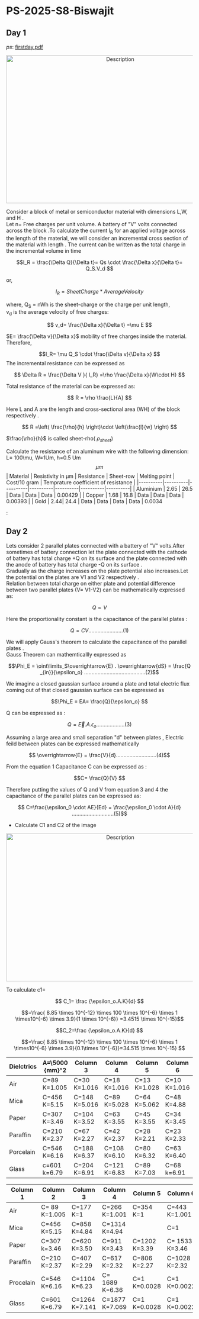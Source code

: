 # PS-2025-S8-Biswajit
## Day 1
*ps*: [firstday.pdf](https://www.dropbox.com/scl/fi/vpwb0qvgaxr6g17kae5om/PS-Day-1.pdf?rlkey=spzuaq1qmbvnl727y1y9kd41t&st=sjkp1z95&dl=0)

 <p align="center">
   <img src="https://github.com/user-attachments/assets/c156504e-aa2f-4d54-9583-70e9134ee6c7" alt="Description" width="600" height="400"/>
</p>

Consider a block of metal or semiconductor material with dimensions L,W, and H .\
Let n= Free charges per unit volume. 
A battery of "V" volts connected across the block .To calculate the current I<sub>R</sub> for an applied voltage 
 across the length of the material, we will consider an incremental cross section of the material with length 
. The current can be written as the total charge in the incremental volume in time 

$$I_R = \frac{\Delta Q}{\Delta t}= Qs \cdot \frac{\Delta x}{\Delta t}= Q_S.V_d $$

or,

$$I_R=SheetCharge* AverageVelocity$$

where, Q<sub>S</sub>    =  nWh is the sheet-charge or the charge per unit length,\
v<sub>d</sub>  is the average velocity of free charges:

$$ v_d= \frac{\Delta x}{\Delta t}  =\mu E  $$

$E= \frac{\Delta v}{\Delta x}$  mobility of free charges inside the material.
Therefore,

$$I_R= \mu Q_S \cdot \frac{\Delta v}{\Delta x}  $$
The incremental resistance can be expressed as

$$ \Delta R = \frac{\Delta V }{ I_R} =\rho  \frac{\Delta x}{W\cdot H} $$

Total resistance of the material can be expressed as:

$$ R = \rho \frac{L}{A} $$

Here L and A are the length and cross-sectional area (WH) of the block respectively .

$$ R =\left( \frac{\rho}{h} \right)\cdot \left(\frac{l}{w} \right) $$

$\frac{\rho}{h}$ is called sheet-rho( $\rho_{sheet}$)


Calculate the resistance of an aluminum wire with the following dimension:
L= 100\mu, W=1Um, h=0.5 Um $$ \mu m $$
| Material | Resistivity in μm | Resistance | Sheet-row | Melting point | Cost/10 gram | Temprature coefficient of resistance |
|----------|----------|----------|----------|----------|----------|----------|
| Aluminium    | 2.65     | 26.5     | Data     | Data     | Data     | 0.00429     |
| Copper   | 1.68 | 16.8    | Data     | Data     | Data     | 0.00393   |
| Gold | 2.44| 24.4  | Data     | Data     | Data     | Data     | 0.0034






















:



## Day 2
Lets consider 2 parallel plates connected with a battery of "V" volts.After sometimes of battery connection let the plate connected with the cathode of battery has total charge +Q on its surface and 
the plate connected with the anode of battery has total charge -Q on its surface .\
Gradually as the charge increases on the plate potential also increases.Let the potential on the plates are V1 and V2 respectively .\
Relation between total charge on either plate and potential difference between two parallel plates (V= V1-V2) can be mathematically expressed as:

$$ Q \propto V $$
 
Here the proportionality constant is the capacitance of the parallel plates : 

$$ Q = CV .......................(1)$$  
 
We will apply Gauss's theorem to calculate the capacitance of the parallel plates .\
Gauss Theorem can mathemticallly expressed as

$$\Phi_E = \oint\limits_S\overrightarrow{E} . \overrightarrow{dS} = \frac{Q _{in}}{\epsilon_o} .........................................(2)$$

We imagine a closed gaussian surface around a plate and total electric flux coming out of that closed gaussian surface can be expressed as

$$\Phi_E = EA=  \frac{Q}{\epsilon_o} $$

Q can be expressed as :

$$ Q=\overrightarrow{E}.A.\epsilon_o ...................(3) $$

Assuming a large area and small separation "d" between plates , Electric feild between plates can be expressed mathematically 

$$ \overrightarrow{E} = \frac{V}{d}...........................(4)$$

From the equation 1 Capacitance C can be expressed as  : 

$$C= \frac{Q}{V} $$

Therefore putting the values of Q and V from equation 3 and 4 the capacitance of the parallel plates can be expressed as:

 $$ C=\frac{\epsilon_0 \cdot AE}{Ed} = \frac{\epsilon_0 \cdot A}{d} ............................(5)$$

* Calculate   C1  and C2 of the image
 <p align="center">
   <img src="https://github.com/user-attachments/assets/1eb4bfff-6368-469d-bfcd-5d40f87470b8" alt="Description" width="600" height="400"/>
</p>
To calculate c1=

$$ C_1= \frac {\epsilon_o.A.K}{d} $$

$$=\frac{ 8.85 \times 10^{-12}  \times  100 \times 10^{-6} \times 1 \times10^{-6} \times 3.9}{1 \times 10^{-6}} =3.4515  \times 10^{-15}$$                            

$$C_2=\frac {\epsilon_o.A.K}{d} $$

$$=\frac{ 8.85 \times 10^{-12}  \times 100 \times 10^{-6} \times 1 \times10^{-6} \times 3.9}{0.1\times 10^{-6}}=34.515 \times 10^{-15} $$

| Dielctrics| A=\5000 {mm}^2| Column 3 | Column 4 | Column 5 | Column 6 | Column 7 |
|----------|----------|----------|----------|----------|----------|----------|
| Air  | C=89 K=1.005     | C=30 K=1.016   | C=18 K=1.016   | C=13 K=1.028   | C=10 K=1.016  | C=9 K=1.016    |
| Mica  | C=456 K=5.15  | C=148 K=5.016| C=89 K=5.028   | C=64  K=5.062  | C=48 K=4.88    | C=45 K=5.08   |
| Paper    | C=307 K=3.46  | C=104 K=3.52    | C=63 K=3.55    | C=45 K=3.55  | C=34  K=3.45  | C=32 K=3.615   |
| Paraffin    | C=210 K=2.37   | C=67  K=2.27    | C=42  K=2.37    | C=28 K=2.21    | C=23 K=2.33   |C=21 K=2.37   |
| Porcelain    | C=546   K=6.16 | C=188 K=6.37   |C=108   K=6.10    | C=80 K=6.32    | C=63  K=6.40    |C=54  K=6.10    |
| Glass   | c=601  k=6.79  | C=204 K=6.91    |C=121 K=6.83   | C=89   K=7.03    | C=68  k=6.91 | C=63 K=7.11   |



| Column 1 | Column 2 | Column 3 | Column 4 | Column 5 | Column 6 | Column 7 |
|----------|----------|----------|----------|----------|----------|----------|
| Air    |C= 89 K=1.005|C=177 K=1|C=266 K=1.001|C=354 K=1     | C=443  K=1.001|
| Mica    | C=456   K=5.15|C=858 K=4.84 |C=1314 K=4.94 |   | C=1 | Data     |
| Paper    | C=307   k=3.46| C=620 K=3.50|C=911 K=3.43| C=1202 K=3.39 | C= 1533 K=3.46|
| Paraffin    |C=210 K=2.37 | C=407 K=2.29     |C=617 K=2.32    | C=806 K=2.27  | C=1028 K=2.32 |
| Procelain  |C=546 K=6.16| C=1104 K=6.23     | C= 1689 K=6.36     | C=1 K=0.0028| C=1 K=0.0022| Data     |
| Glass    |C=601 K=6.79|C=1264 K=7.141     | C=1877 K=7.069     | C=1 K=0.0028     |C=1 K=0.0022     |    











   


 

















 





